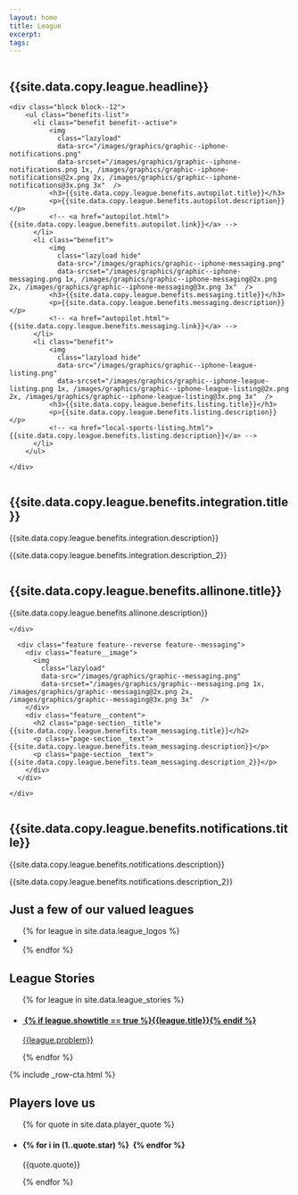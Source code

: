 ```yaml
---
layout: home
title: League
excerpt:
tags:
---
```


<!-- HERO HEADER -->
<section class="header header--league">
  <div class="header__content">
    <img
      class="lazyload"
      data-src="/images/graphics/graphic--iphone-big-league.png"
      data-srcset="/images/graphics/graphic--iphone-big-league.png 1x, /images/graphics/graphic--iphone-big-league@2x.png 2x, /images/graphics/graphic--iphone-big-league@3x.png 3x"  />
  </div>
</section>

<!-- FEATURES -->
<section class="page-section page-section--benefit">
  <div class="row">
    <div class="block block--10 block--centered">
      <div class="headline">
        <h1 class="headline__title">{{site.data.copy.league.headline}}</h1>
      </div>
    </div>
  </div>
  <div class="row">

    <div class="block block--12">
        <ul class="benefits-list">
          <li class="benefit benefit--active">
              <img
                class="lazyload"
                data-src="/images/graphics/graphic--iphone-notifications.png"
                data-srcset="/images/graphics/graphic--iphone-notifications.png 1x, /images/graphics/graphic--iphone-notifications@2x.png 2x, /images/graphics/graphic--iphone-notifications@3x.png 3x"  />
              <h3>{{site.data.copy.league.benefits.autopilot.title}}</h3>
              <p>{{site.data.copy.league.benefits.autopilot.description}}</p>
              <!-- <a href="autopilot.html">{{site.data.copy.league.benefits.autopilot.link}}</a> -->
          </li>
          <li class="benefit">
              <img
                class="lazyload hide"
                data-src="/images/graphics/graphic--iphone-messaging.png"
                data-srcset="/images/graphics/graphic--iphone-messaging.png 1x, /images/graphics/graphic--iphone-messaging@2x.png 2x, /images/graphics/graphic--iphone-messaging@3x.png 3x"  />
              <h3>{{site.data.copy.league.benefits.messaging.title}}</h3>
              <p>{{site.data.copy.league.benefits.messaging.description}}</p>
              <!-- <a href="autopilot.html">{{site.data.copy.league.benefits.messaging.link}}</a> -->
          </li>
          <li class="benefit">
              <img
                class="lazyload hide"
                data-src="/images/graphics/graphic--iphone-league-listing.png"
                data-srcset="/images/graphics/graphic--iphone-league-listing.png 1x, /images/graphics/graphic--iphone-league-listing@2x.png 2x, /images/graphics/graphic--iphone-league-listing@3x.png 3x"  />
              <h3>{{site.data.copy.league.benefits.listing.title}}</h3>
              <p>{{site.data.copy.league.benefits.listing.description}}</p>
              <!-- <a href="local-sports-listing.html">{{site.data.copy.league.benefits.listing.description}}</a> -->
          </li>
        </ul>

    </div>
  </div>
</section>

<!-- NO IMPLEMENTATION -->
<section class="page-section page-section--special">
  <div class="row">
    <div class="block block--7 block--centered text-center">
      <div>
        <img
          class="page-section__image lazyload"
          data-src="/images/graphics/graphic--no-integration.png"
          data-srcset="/images/graphics/graphic--no-integration.png 1x, /images/graphics/graphic--no-integration@2x.png 2x, /images/graphics/graphic--no-integration@3x.png 3x"  />
      </div>
      <h2 class="page-section__title">{{site.data.copy.league.benefits.integration.title}}</h2>
      <p class="page-section__text">{{site.data.copy.league.benefits.integration.description}}</p>
      <p class="page-section__text">{{site.data.copy.league.benefits.integration.description_2}}</p>
      <!-- <p class="page-section__text"><a href="/leagues/how-it-works">{{site.data.copy.league.benefits.integration.link}}</a></p> -->
    </div>
  </div>
</section>



<!-- EVERYTHING IN ONE PLACE -->
<section class="page-section page-section--feature">
  <div class="row">
    <div class="block block--12">
      <div class="feature feature--all-in-one-place">
        <div class="feature__image">
          <img
            class="lazyload"
            data-src="/images/graphics/graphic--all-in-one-place.png"
            data-srcset="/images/graphics/graphic--all-in-one-place.png 1x, /images/graphics/graphic--all-in-one-place@2x.png 2x, /images/graphics/graphic--all-in-one-place@3x.png 3x"  />
        </div>
        <div class="feature__content">
          <h2 class="page-section__title">{{site.data.copy.league.benefits.allinone.title}}</h2>
          <p class="page-section__text">{{site.data.copy.league.benefits.allinone.description}}</p>
        </div>
      </div>

    </div>
  </div>
</section>

<!-- GROUP MESSAGING -->
<section class="page-section page-section--feature">
  <div class="row">
    <div class="block block--12">

      <div class="feature feature--reverse feature--messaging">
        <div class="feature__image">
          <img
            class="lazyload"
            data-src="/images/graphics/graphic--messaging.png"
            data-srcset="/images/graphics/graphic--messaging.png 1x, /images/graphics/graphic--messaging@2x.png 2x, /images/graphics/graphic--messaging@3x.png 3x"  />
        </div>
        <div class="feature__content">
          <h2 class="page-section__title">{{site.data.copy.league.benefits.team_messaging.title}}</h2>
          <p class="page-section__text">{{site.data.copy.league.benefits.team_messaging.description}}</p>
          <p class="page-section__text">{{site.data.copy.league.benefits.team_messaging.description_2}}</p>
        </div>
      </div>

    </div>
  </div>
</section>


<!-- PLAYERS IN THE LOOP -->
<section class="page-section page-section--feature">
  <div class="row">
    <div class="block block--12">
      <div class="feature feature--notifications">
        <div class="feature__image">
          <img
            class="lazyload"
            data-src="/images/graphics/graphic--notifications.png"
            data-srcset="/images/graphics/graphic--notifications.png 1x, /images/graphics/graphic--notifications@2x.png 2x, /images/graphics/graphic--notifications@3x.png 3x"  />
        </div>
        <div class="feature__content">
          <h2 class="page-section__title">{{site.data.copy.league.benefits.notifications.title}}</h2>
          <p class="page-section__text">{{site.data.copy.league.benefits.notifications.description}}</p>
          <p class="page-section__text">{{site.data.copy.league.benefits.notifications.description_2}}</p>
        </div>
      </div>
    </div>
  </div>
</section>


<!-- OUR LEAGUES -->
<section class="page-section page-section--grid-league">
  <div class="row">
    <div class="block block--12">
      <h2 class="page-section__title text-center">Just a few of our valued leagues</h2>
      <ul class="league-grid">
        {% for league in site.data.league_logos %}
          <li class="league-grid__league">
            <img
              class="lazyload"
              data-src="/images/league-logos/league-logo--{{league.name}}.png"
              data-srcset="/images/league-logos/league-logo--{{league.name}}.png 1x, /images/league-logos/league-logo--{{league.name}}@2x.png 2x, /images/league-logos/league-logo--{{league.name}}@3x.png 3x"  />
          </li>
        {% endfor %}
      </ul>
    </div>
  </div>
</section>


<!-- League stories -->
<section class="page-section page-section--league-stories">
  <div class="row">
    <h2 class="page-section__title text-center">League Stories</h2>
    <ul>
      {% for league in site.data.league_stories %}
      <li>
        <a href="/leagues/stories/{{league.name}}" class="story story--list story--{{league.tone}}" style="background-image: url('/images/story-backgrounds/story-background--{{league.name}}--small.jpg')">
          <div class="story__content">
            <h4 class="story__league-name">
            <img
              class="lazyload story__league-logo"
              data-src="/images/story-logos/story-logo--{{league.name}}.png"
              data-srcset="/images/story-logos/story-logo--{{league.name}}.png 1x, /images/story-logos/story-logo--{{league.name}}@2x.png 2x, /images/story-logos/story-logo--{{league.name}}@3x.png 3x"  />
              {% if league.showtitle == true %}<span class="story__league-title">{{league.title}}</span>{% endif %}
            </h4>
            <p class="story__problem">{{league.problem}}</p>
          </div>
        </a>
      </li>
      {% endfor %}
    </ul>
  </div>
</section>

{% include _row-cta.html %}

<!-- Player quotes -->
<section class="page-section page-section--player-quotes">
  <div class="row">
    <div class="block block--8 block--centered text-center">
      <h2 class="page-section__title">Players love us</h2>
      <ul>
        {% for quote in site.data.player_quote %}
        <li class="quote">
            <h4 class="quote__star" >{% for i in (1..quote.star) %}
              <img
                class="lazyload "
                data-src="/images/icons/icon--star.png"
                data-srcset="/images/icons/icon--star.png 1x, /images/icons/icon--star@2x.png 2x, /images/icons/icon--star@3x.png 3x"  />
              {% endfor %}</h4>
            <p class="quote__text">{{quote.quote}}</p>
        </li>
        {% endfor %}
      </ul>
    </div>
  </div>
</section>